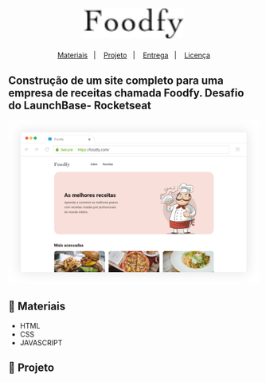 <h1 align="center">
    <img alt="" src="./assets/logo.png" width="200px" />
</h1>

<p align="center">
  <a href="#:fork_and_knife">Materiais</a>&nbsp;&nbsp;&nbsp;|&nbsp;&nbsp;&nbsp;
  <a href=":fork_and_knife">Projeto</a>&nbsp;&nbsp;&nbsp;|&nbsp;&nbsp;&nbsp;
  <a href="#calendar-entrega">Entrega</a>&nbsp;&nbsp;&nbsp;|&nbsp;&nbsp;&nbsp; 
  <a href="#memo-licença">Licença</a>
</p>

## Construção de um site completo para uma empresa de receitas chamada Foodfy. Desafio do LaunchBase- Rocketseat


<p align="center">
    <img alt="" src="./assets/mockup.png" width="600px" />
</p>

## :fork_and_knife: Materiais
- HTML
- CSS
- JAVASCRIPT

## :fork_and_knife: Projeto


